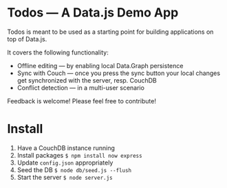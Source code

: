 Todos — A Data.js Demo App
==================

Todos is meant to be used as a starting point for building applications on top of Data.js. 

It covers the following functionality:

* Offline editing — by enabling local Data.Graph persistence
* Sync with Couch — once you press the sync button your local changes get synchronized with the server, resp. CouchDB
* Conflict detection — in a multi-user scenario

Feedback is welcome!
Please feel free to contribute!


Install
==================

1. Have a CouchDB instance running
2. Install packages
   `$ npm install now express`
3. Update `config.json` appropriately
4. Seed the DB
   `$ node db/seed.js --flush`
5. Start the server
   `$ node server.js`